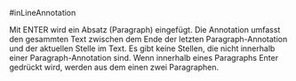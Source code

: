 #inLineAnnotation 

Mit ENTER wird ein Absatz (Paragraph) eingefügt. 
Die Annotation umfasst den gesammten Text zwischen dem Ende der letzten Paragraph-Annotation und der aktuellen Stelle im Text. 
Es gibt keine Stellen, die nicht innerhalb einer Paragraph-Annotation sind.
Wenn innerhalb eines Paragraphs Enter gedrückt wird, werden aus dem einen zwei Paragraphen.